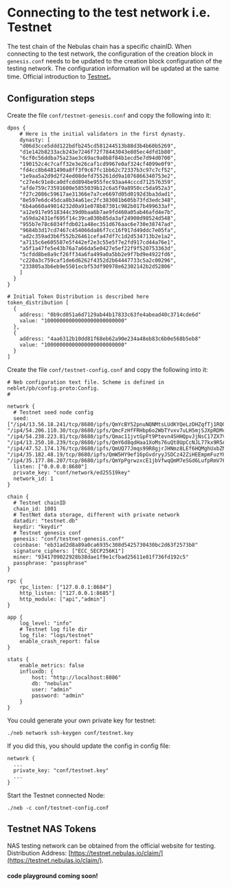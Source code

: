 # Connecting to the test network i.e. Testnet

The test chain of the Nebulas chain has a specific chainID. When connecting to the test network, the configuration of the creation block in `genesis.conf` needs to be updated to the creation block configuration of the testing network. The configuration information will be updated at the same time. Official introduction to [Testnet](https://github.com/nebulasio/wiki/blob/master/testnet.md)。

## Configuration steps

Create the file `conf/testnet-genesis.conf` and copy the following into it:

```
dpos {
    # Here is the initial validators in the first dynasty.
    dynasty: [
    "d06d3cce5ddd122bdfb245cd581244513b88d3b4b60b5269",
    "d1e142b8233acb243e7246f72f78443043e805ec4dfd1b80",
    "6cf0c56ddba75a23ae3c69ac9a0b8f84b1ecd5e7d94d0700",
    "190152c4c7caff32e3e26caf1cd9967e0af324cf4099e0f9",
    "fd4cc8b6481490a8ff3f9c67fc1bb62c72337b3c97c7cf52",
    "1e9aa5a2d9d2f24ed08defd755261dd9a1076866340753e2",
    "c27e4c91e8ca0dfcdd894be955fec93aa44cccd712576359",
    "afde759c73591600e5855039b12c6a5f9a8950cc5da952a3",
    "f27c2086c59617ae31366e7a7ce6697d05d0192d3ba3dad1",
    "8e597e6dc45dca8b34a61ec2fc383081b605b73fd3edc348",
    "6b4a660a49014232d0a91e078b87301c982b017b499633af",
    "a12e917e9518344c39d0baa6b7ae9fd460a05ab46afd4e7b",
    "a59da2431ef695f14c39ca030b85da3af24900d98524d548",
    "955b7e78c6034ffdb021a48ec351d676aac6e730e38747ad",
    "9684b3d17cd7467c454066da86f7cc16f917d49ddc7e05fa",
    "ad2c359ad3b6f552b26461cefa47df7c1d2d534713b2e1a2",
    "a7115c6e605587e5f442ef2e3c55e5f7e2fd917cd44a76e1",
    "a5f1a47fe5e43b76a7a66da5e0427e5ef22f9f520753363d",
    "5cfdd8be8a9cf26ff34a6fa499a0a5bb2e9f7bd9e4922fd6",
    "c220a3c759caf1de6d6262f4352d2b64447733c5a2c00296",
    "233805a3b6eb9e5501ecbf53df90978e62302142b2d52806"
    ]
  }
}

# Initial Token Distribution is described here
token_distribution [
  {
    address: "0b9cd051a6d7129ab44b17833c63fe4abead40c3714cde6d"
    value: "10000000000000000000000000"
  },
  {
    address: "4aa6312b10dd81f68eb62a90e234a48eb83c6b0e568b5eb8"
    value: "10000000000000000000000000"
  }
]
```

Create the file `conf/testnet-config.conf` and copy the following into it:

```
# Neb configuration text file. Scheme is defined in neblet/pb/config.proto:Config.
#

network {
  # Testnet seed node config
  seed:["/ip4/13.56.18.241/tcp/8680/ipfs/QmYcBY52pnuNQNMtsLUdKYQeLzDHZqfTj1RQGYs4Gujuqi", "/ip4/54.206.110.30/tcp/8680/ipfs/QmcFzHfFRHbp6o2WbTYvxv7uLH5mjSJXpRDMc3jKfy5ze4", "/ip4/54.238.223.81/tcp/8680/ipfs/Qmac11jvtGpFt9Ptevn4SHHQpvJjNsC17ZX7VmuHvsHM8o", "/ip4/13.250.10.239/tcp/8680/ipfs/QmY6d8qdHaa1XoMs76uQt8UpCcNJL77kx9R5ACwQPhZCF4", "/ip4/47.52.174.176/tcp/8680/ipfs/QmUQ77Jmqs99R8gjrJHNmz8LEf6HQMghUxbZNzwviR1LJn", "/ip4/35.182.48.19/tcp/8680/ipfs/QmW5HY9ef16pGvdryyJSDCz42ZiHEEmpmFuzYHpEBWvySG", "/ip4/35.177.86.207/tcp/8680/ipfs/QmYpPgrwzxcE1jbVfwqQmM7eSGd6LufpRmV76nGKT2kY7M"]
  listen: ["0.0.0.0:8680"]
  private_key: "conf/network/ed25519key"
  network_id: 1
}

chain {
  # Testnet chainID
  chain_id: 1001
  # TestNet data storage, different with private network
  datadir: "testnet.db"
  keydir: "keydir"
  # Testnet genesis conf
  genesis: "conf/testnet-genesis.conf"
  coinbase: "eb31ad2d8a89a0ca6935c308d5425730430bc2d63f2573b8"
  signature_ciphers: ["ECC_SECP256K1"]
  miner: "9341709022928b38dae1f9e1cfbad25611e81f736fd192c5"
  passphrase: "passphrase"
}

rpc {
    rpc_listen: ["127.0.0.1:8684"]
    http_listen: ["127.0.0.1:8685"]
    http_module: ["api","admin"]
}

app {
    log_level: "info"
    # Testnet log file dir
    log_file: "logs/testnet"
    enable_crash_report: false
}

stats {
    enable_metrics: false
    influxdb: {
        host: "http://localhost:8086"
        db: "nebulas"
        user: "admin"
        password: "admin"
    }
}

```

You could generate your own private key for testnet:
```
./neb network ssh-keygen conf/testnet.key
```
If you did this, you should update the config in config file:
```
network {
  ...
  private_key: "conf/testnet.key"
  ...
}
```

Start the Testnet connected Node:

```
./neb -c conf/testnet-config.conf
```

## Testnet NAS Tokens


NAS testing network can be obtained from the official website for testing. Distribution Address: [https://testnet.nebulas.io/claim/](https://testnet.nebulas.io/claim/).


#### code playground coming soon!
